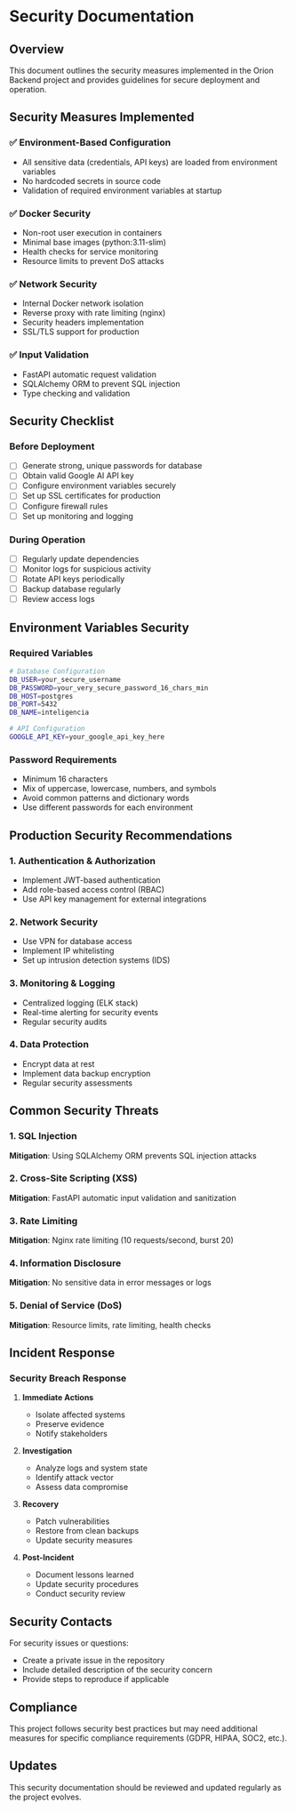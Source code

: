# Security Documentation

## Overview

This document outlines the security measures implemented in the Orion Backend project and provides guidelines for secure deployment and operation.

## Security Measures Implemented

### ✅ Environment-Based Configuration
- All sensitive data (credentials, API keys) are loaded from environment variables
- No hardcoded secrets in source code
- Validation of required environment variables at startup

### ✅ Docker Security
- Non-root user execution in containers
- Minimal base images (python:3.11-slim)
- Health checks for service monitoring
- Resource limits to prevent DoS attacks

### ✅ Network Security
- Internal Docker network isolation
- Reverse proxy with rate limiting (nginx)
- Security headers implementation
- SSL/TLS support for production

### ✅ Input Validation
- FastAPI automatic request validation
- SQLAlchemy ORM to prevent SQL injection
- Type checking and validation

## Security Checklist

### Before Deployment
- [ ] Generate strong, unique passwords for database
- [ ] Obtain valid Google AI API key
- [ ] Configure environment variables securely
- [ ] Set up SSL certificates for production
- [ ] Configure firewall rules
- [ ] Set up monitoring and logging

### During Operation
- [ ] Regularly update dependencies
- [ ] Monitor logs for suspicious activity
- [ ] Rotate API keys periodically
- [ ] Backup database regularly
- [ ] Review access logs

## Environment Variables Security

### Required Variables
```bash
# Database Configuration
DB_USER=your_secure_username
DB_PASSWORD=your_very_secure_password_16_chars_min
DB_HOST=postgres
DB_PORT=5432
DB_NAME=inteligencia

# API Configuration
GOOGLE_API_KEY=your_google_api_key_here
```

### Password Requirements
- Minimum 16 characters
- Mix of uppercase, lowercase, numbers, and symbols
- Avoid common patterns and dictionary words
- Use different passwords for each environment

## Production Security Recommendations

### 1. Authentication & Authorization
- Implement JWT-based authentication
- Add role-based access control (RBAC)
- Use API key management for external integrations

### 2. Network Security
- Use VPN for database access
- Implement IP whitelisting
- Set up intrusion detection systems (IDS)

### 3. Monitoring & Logging
- Centralized logging (ELK stack)
- Real-time alerting for security events
- Regular security audits

### 4. Data Protection
- Encrypt data at rest
- Implement data backup encryption
- Regular security assessments

## Common Security Threats

### 1. SQL Injection
**Mitigation**: Using SQLAlchemy ORM prevents SQL injection attacks

### 2. Cross-Site Scripting (XSS)
**Mitigation**: FastAPI automatic input validation and sanitization

### 3. Rate Limiting
**Mitigation**: Nginx rate limiting (10 requests/second, burst 20)

### 4. Information Disclosure
**Mitigation**: No sensitive data in error messages or logs

### 5. Denial of Service (DoS)
**Mitigation**: Resource limits, rate limiting, health checks

## Incident Response

### Security Breach Response
1. **Immediate Actions**
   - Isolate affected systems
   - Preserve evidence
   - Notify stakeholders

2. **Investigation**
   - Analyze logs and system state
   - Identify attack vector
   - Assess data compromise

3. **Recovery**
   - Patch vulnerabilities
   - Restore from clean backups
   - Update security measures

4. **Post-Incident**
   - Document lessons learned
   - Update security procedures
   - Conduct security review

## Security Contacts

For security issues or questions:
- Create a private issue in the repository
- Include detailed description of the security concern
- Provide steps to reproduce if applicable

## Compliance

This project follows security best practices but may need additional measures for specific compliance requirements (GDPR, HIPAA, SOC2, etc.).

## Updates

This security documentation should be reviewed and updated regularly as the project evolves. 